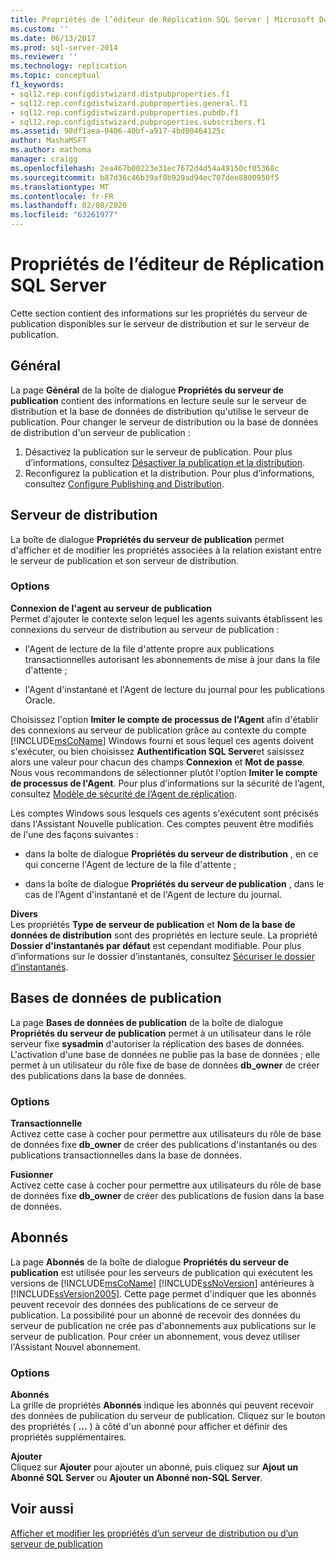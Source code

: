 ```yaml
---
title: Propriétés de l’éditeur de Réplication SQL Server | Microsoft Docs
ms.custom: ''
ms.date: 06/13/2017
ms.prod: sql-server-2014
ms.reviewer: ''
ms.technology: replication
ms.topic: conceptual
f1_keywords:
- sql12.rep.configdistwizard.distpubproperties.f1
- sql12.rep.configdistwizard.pubproperties.general.f1
- sql12.rep.configdistwizard.pubproperties.pubdb.f1
- sql12.rep.configdistwizard.pubproperties.subscribers.f1
ms.assetid: 98df1aea-0406-40bf-a917-4bd80464125c
author: MashaMSFT
ms.author: mathoma
manager: craigg
ms.openlocfilehash: 2ea467b00223e31ec7672d4d54a49150cf05368c
ms.sourcegitcommit: b87d36c46b39af8b929ad94ec707dee8800950f5
ms.translationtype: MT
ms.contentlocale: fr-FR
ms.lasthandoff: 02/08/2020
ms.locfileid: "63261977"
---
```

# <a name="sql-server-replication-publisher-properties"></a>Propriétés de l’éditeur de Réplication SQL Server
  Cette section contient des informations sur les propriétés du serveur de publication disponibles sur le serveur de distribution et sur le serveur de publication. 

## <a name="general"></a>Général  
  La page **Général** de la boîte de dialogue **Propriétés du serveur de publication** contient des informations en lecture seule sur le serveur de distribution et la base de données de distribution qu'utilise le serveur de publication. Pour changer le serveur de distribution ou la base de données de distribution d'un serveur de publication :  
  
1.  Désactivez la publication sur le serveur de publication. Pour plus d’informations, consultez [Désactiver la publication et la distribution](disable-publishing-and-distribution.md).    
2.  Reconfigurez la publication et la distribution. Pour plus d’informations, consultez [Configure Publishing and Distribution](configure-publishing-and-distribution.md).  

## <a name="distributor"></a>Serveur de distribution
  La boîte de dialogue **Propriétés du serveur de publication** permet d'afficher et de modifier les propriétés associées à la relation existant entre le serveur de publication et son serveur de distribution.  
  
### <a name="options"></a>Options  
 **Connexion de l'agent au serveur de publication**  
 Permet d'ajouter le contexte selon lequel les agents suivants établissent les connexions du serveur de distribution au serveur de publication :  
  
-   l'Agent de lecture de la file d'attente propre aux publications transactionnelles autorisant les abonnements de mise à jour dans la file d'attente ;  
  
-   l'Agent d'instantané et l'Agent de lecture du journal pour les publications Oracle.  
  
 Choisissez l'option **Imiter le compte de processus de l'Agent** afin d'établir des connexions au serveur de publication grâce au contexte du compte [!INCLUDE[msCoName](../../includes/msconame-md.md)] Windows fourni et sous lequel ces agents doivent s'exécuter, ou bien choisissez **Authentification SQL Server**et saisissez alors une valeur pour chacun des champs **Connexion** et **Mot de passe**. Nous vous recommandons de sélectionner plutôt l'option **Imiter le compte de processus de l'Agent**. Pour plus d’informations sur la sécurité de l’agent, consultez [Modèle de sécurité de l’Agent de réplication](security/replication-agent-security-model.md).  
  
 Les comptes Windows sous lesquels ces agents s'exécutent sont précisés dans l'Assistant Nouvelle publication. Ces comptes peuvent être modifiés de l'une des façons suivantes :  
  
-   dans la boîte de dialogue **Propriétés du serveur de distribution** , en ce qui concerne l'Agent de lecture de la file d'attente ;  
  
-   dans la boîte de dialogue **Propriétés du serveur de publication** , dans le cas de l'Agent d'instantané et de l'Agent de lecture du journal.  
  
 **Divers**  
 Les propriétés **Type de serveur de publication** et **Nom de la base de données de distribution** sont des propriétés en lecture seule. La propriété **Dossier d'instantanés par défaut** est cependant modifiable. Pour plus d’informations sur le dossier d’instantanés, consultez [Sécuriser le dossier d’instantanés](security/secure-the-snapshot-folder.md).  
  

## <a name="publication-databases"></a>Bases de données de publication
  La page **Bases de données de publication** de la boîte de dialogue **Propriétés du serveur de publication** permet à un utilisateur dans le rôle serveur fixe **sysadmin** d'autoriser la réplication des bases de données. L'activation d'une base de données ne publie pas la base de données ; elle permet à un utilisateur du rôle fixe de base de données **db_owner** de créer des publications dans la base de données.  
  
### <a name="options"></a>Options  
 **Transactionnelle**  
 Activez cette case à cocher pour permettre aux utilisateurs du rôle de base de données fixe **db_owner** de créer des publications d'instantanés ou des publications transactionnelles dans la base de données. 
  
 **Fusionner**  
 Activez cette case à cocher pour permettre aux utilisateurs du rôle de base de données fixe **db_owner** de créer des publications de fusion dans la base de données.  

## <a name="subscribers"></a>Abonnés

  La page **Abonnés** de la boîte de dialogue **Propriétés du serveur de publication** est utilisée pour les serveurs de publication qui exécutent les versions de [!INCLUDE[msCoName](../../includes/msconame-md.md)] [!INCLUDE[ssNoVersion](../../includes/ssnoversion-md.md)] antérieures à [!INCLUDE[ssVersion2005](../../includes/ssversion2005-md.md)]. Cette page permet d'indiquer que les abonnés peuvent recevoir des données des publications de ce serveur de publication. La possibilité pour un abonné de recevoir des données du serveur de publication ne crée pas d'abonnements aux publications sur le serveur de publication. Pour créer un abonnement, vous devez utiliser l'Assistant Nouvel abonnement.  
  
### <a name="options"></a>Options  
 **Abonnés**  
 La grille de propriétés **Abonnés** indique les abonnés qui peuvent recevoir des données de publication du serveur de publication. Cliquez sur le bouton des propriétés ( **...** ) à côté d'un abonné pour afficher et définir des propriétés supplémentaires.  
  
 **Ajouter**  
 Cliquez sur **Ajouter** pour ajouter un abonné, puis cliquez sur **Ajout un Abonné SQL Server** ou **Ajouter un Abonné non-SQL Server**.  

## <a name="see-also"></a>Voir aussi  
 [Afficher et modifier les propriétés d’un serveur de distribution ou d’un serveur de publication](view-and-modify-distributor-and-publisher-properties.md)   

  
  
